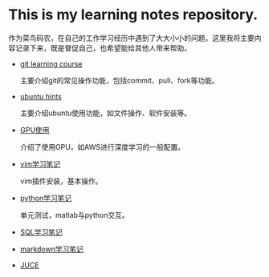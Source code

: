# This is my learning notes repository.
作为菜鸟码农，在自己的工作学习经历中遇到了大大小小的问题。这里我将主要内容记录下来，既是督促自己，也希望能给其他人带来帮助。
- [git learning course](git/git_note.md)

  主要介绍git的常见操作功能，包括commit、pull、fork等功能。

- [ubuntu hints](ubuntu_hints.md)

  主要介绍ubuntu使用功能，如文件操作、软件安装等。

- [GPU使用](GPU_ML_help.md)

  介绍了使用GPU，如AWS进行深度学习的一般配置。

- [vim学习笔记](vim_note.md)

  vim插件安装，基本操作。

- [python学习笔记](python.md)

  单元测试，matlab与python交互。

- [SQL学习笔记](SQL.md)

- [markdown学习笔记](markdown.md)

- [JUCE](JUCE.md)

